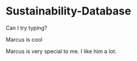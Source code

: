 # Sustainability-Database




Can I try typing?

Marcus is cool


Marcus is very special to me. I like him a lot.
